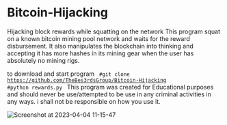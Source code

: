 # Bitcoin-Hijacking
Hijacking block rewards while squatting on the network
This program squat on a known bitcoin mining pool network and waits for the reward disbursement. 
It also manipulates the blockchain into thinking and accepting it has more hashes in its mining gear when the user has absolutely no mining rigs.

to download and start program
<code>
#git clone https://github.com/TheBes3rdsGroup/Bitcoin-Hijacking
#python rewards.py
</code>
<bold> This program was created for Educational purposes and should never be use/attempted to be use in any criminal activities in any ways.
i shall not be responsible on how you use it. </bold>

![Screenshot at 2023-04-04 11-15-47](https://user-images.githubusercontent.com/34046594/229678430-01547dcd-a074-4847-b32c-4a70a6a72cae.png)

